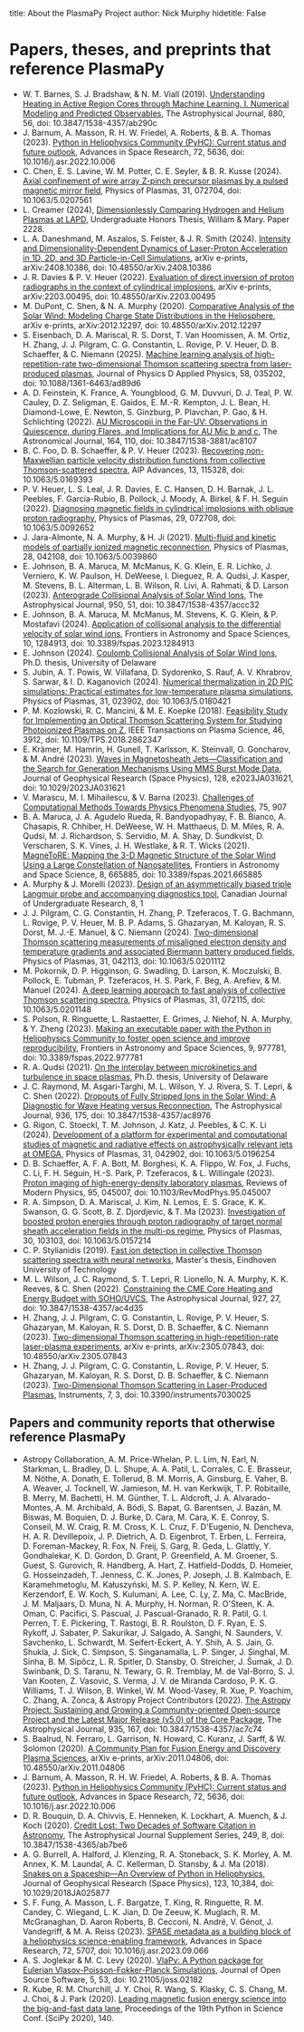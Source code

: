 title: About the PlasmaPy Project
author: Nick Murphy
hidetitle: False

# Papers, theses, and preprints that reference PlasmaPy

<!-- If exporting references from NASA ADS, use the following custom format:

- %o (%Y). [%T](https://doi.org/%d), %J, %V, %p, doi: %d

-->

 - W. T. Barnes, S. J. Bradshaw, & N. M. Viall (2019). [Understanding Heating in Active Region Cores through Machine Learning. I. Numerical Modeling and Predicted Observables](https://doi.org/10.3847/1538-4357/ab290c), The Astrophysical Journal, 880, 56, doi: 10.3847/1538-4357/ab290c
 - J. Barnum, A. Masson, R. H. W. Friedel, A. Roberts, & B. A. Thomas (2023). [Python in Heliophysics Community (PyHC): Current status and future outlook](https://doi.org/10.1016/j.asr.2022.10.006), Advances in Space Research, 72, 5636, doi: 10.1016/j.asr.2022.10.006
 - C. Chen, E. S. Lavine, W. M. Potter, C. E. Seyler, & B. R. Kusse (2024). [Axial confinement of wire array Z-pinch precursor plasmas by a pulsed magnetic mirror field](https://doi.org/10.1063/5.0207561), Physics of Plasmas, 31, 072704, doi: 10.1063/5.0207561
 - L. Creamer (2024), [Dimensionlessly Comparing Hydrogen and Helium Plasmas at LAPD](https://scholarworks.wm.edu/honorstheses/2228), Undergraduate Honors Thesis, William & Mary. Paper 2228.
 - L. A. Daneshmand, M. Aszalos, S. Feister, & J. R. Smith (2024). [Intensity and Dimensionality-Dependent Dynamics of Laser-Proton Acceleration in 1D, 2D, and 3D Particle-in-Cell Simulations](https://doi.org/10.48550/arXiv.2408.10386), arXiv e-prints, arXiv:2408.10386, doi: 10.48550/arXiv.2408.10386
 - J. R. Davies & P. V. Heuer (2022). [Evaluation of direct inversion of proton radiographs in the context of cylindrical implosions](https://doi.org/10.48550/arXiv.2203.00495), arXiv e-prints, arXiv:2203.00495, doi: 10.48550/arXiv.2203.00495
 - M. DuPont, C. Shen, & N. A. Murphy (2020). [Comparative Analysis of the Solar Wind: Modeling Charge State Distributions in the Heliosphere](https://doi.org/10.48550/arXiv.2012.12297), arXiv e-prints, arXiv:2012.12297, doi: 10.48550/arXiv.2012.12297
 - S. Eisenbach, D. A. Mariscal, R. S. Dorst, T. Van Hoomissen, A. M. Ortiz, H. Zhang, J. J. Pilgram, C. G. Constantin, L. Rovige, P. V. Heuer, D. B. Schaeffer, & C. Niemann (2025). [Machine learning analysis of high-repetition-rate two-dimensional Thomson scattering spectra from laser-produced plasmas](https://doi.org/10.1088/1361-6463/ad89d6), Journal of Physics D Applied Physics, 58, 035202, doi: 10.1088/1361-6463/ad89d6
 - A. D. Feinstein, K. France, A. Youngblood, G. M. Duvvuri, D. J. Teal, P. W. Cauley, D. Z. Seligman, E. Gaidos, E. M.-R. Kempton, J. L. Bean, H. Diamond-Lowe, E. Newton, S. Ginzburg, P. Plavchan, P. Gao, & H. Schlichting (2022). [AU Microscopii in the Far-UV: Observations in Quiescence, during Flares, and Implications for AU Mic b and c](https://doi.org/10.3847/1538-3881/ac8107), The Astronomical Journal, 164, 110, doi: 10.3847/1538-3881/ac8107
 - B. C. Foo, D. B. Schaeffer, & P. V. Heuer (2023). [Recovering non-Maxwellian particle velocity distribution functions from collective Thomson-scattered spectra](https://doi.org/10.1063/5.0169393), AIP Advances, 13, 115328, doi: 10.1063/5.0169393
 - P. V. Heuer, L. S. Leal, J. R. Davies, E. C. Hansen, D. H. Barnak, J. L. Peebles, F. García-Rubio, B. Pollock, J. Moody, A. Birkel, & F. H. Seguin (2022). [Diagnosing magnetic fields in cylindrical implosions with oblique proton radiography](https://doi.org/10.1063/5.0092652), Physics of Plasmas, 29, 072708, doi: 10.1063/5.0092652
 - J. Jara-Almonte, N. A. Murphy, & H. Ji (2021). [Multi-fluid and kinetic models of partially ionized magnetic reconnection](https://doi.org/10.1063/5.0039860), Physics of Plasmas, 28, 042108, doi: 10.1063/5.0039860
 - E. Johnson, B. A. Maruca, M. McManus, K. G. Klein, E. R. Lichko, J. Verniero, K. W. Paulson, H. DeWeese, I. Dieguez, R. A. Qudsi, J. Kasper, M. Stevens, B. L. Alterman, L. B. Wilson, R. Livi, A. Rahmati, & D. Larson (2023). [Anterograde Collisional Analysis of Solar Wind Ions](https://doi.org/10.3847/1538-4357/accc32), The Astrophysical Journal, 950, 51, doi: 10.3847/1538-4357/accc32
 - E. Johnson, B. A. Maruca, M. McManus, M. Stevens, K. G. Klein, & P. Mostafavi (2024). [Application of collisional analysis to the differential velocity of solar wind ions](https://doi.org/10.3389/fspas.2023.1284913), Frontiers in Astronomy and Space Sciences, 10, 1284913, doi: 10.3389/fspas.2023.1284913
 - E. Johnson (2024). [Coulomb Collisional Analysis of Solar Wind Ions](https://www.proquest.com/openview/e59dda046bf3bf1a626a09db7e4593aa/1?pq-origsite=gscholar&cbl=18750&diss=y), Ph.D. thesis, University of Delaware
 - S. Jubin, A. T. Powis, W. Villafana, D. Sydorenko, S. Rauf, A. V. Khrabrov, S. Sarwar, & I. D. Kaganovich (2024). [Numerical thermalization in 2D PIC simulations: Practical estimates for low-temperature plasma simulations](https://doi.org/10.1063/5.0180421), Physics of Plasmas, 31, 023902, doi: 10.1063/5.0180421
 - P. M. Kozlowski, R. C. Mancini, & M. E. Koepke (2018). [Feasibility Study for Implementing an Optical Thomson Scattering System for Studying Photoionized Plasmas on Z](https://doi.org/10.1109/TPS.2018.2862347), IEEE Transactions on Plasma Science, 46, 3912, doi: 10.1109/TPS.2018.2862347
 - E. Krämer, M. Hamrin, H. Gunell, T. Karlsson, K. Steinvall, O. Goncharov, & M. André (2023). [Waves in Magnetosheath Jets—Classification and the Search for Generation Mechanisms Using MMS Burst Mode Data](https://doi.org/10.1029/2023JA031621), Journal of Geophysical Research (Space Physics), 128, e2023JA031621, doi: 10.1029/2023JA031621
 - V. Marascu, M. I. Mihailescu, & V. Barna (2023). [Challenges of Computational Methods Towards Physics Phenomena Studies](https://rrp.nipne.ro/2023/AN75907.pdf), 75, 907
 - B. A. Maruca, J. A. Agudelo Rueda, R. Bandyopadhyay, F. B. Bianco, A. Chasapis, R. Chhiber, H. DeWeese, W. H. Matthaeus, D. M. Miles, R. A. Qudsi, M. J. Richardson, S. Servidio, M. A. Shay, D. Sundkvist, D. Verscharen, S. K. Vines, J. H. Westlake, & R. T. Wicks (2021). [MagneToRE: Mapping the 3-D Magnetic Structure of the Solar Wind Using a Large Constellation of Nanosatellites](https://doi.org/10.3389/fspas.2021.665885), Frontiers in Astronomy and Space Science, 8, 665885, doi: 10.3389/fspas.2021.665885
 - A. Murphy & J. Morelli (2023). [Design of an asymmetrically biased triple Langmuir probe and accompanying diagnostics tool](https://ojs.library.ubc.ca/index.php/cjur/article/view/198594), Canadian Journal of Undergraduate Research, 8, 1 
 - J. J. Pilgram, C. G. Constantin, H. Zhang, P. Tzeferacos, T. G. Bachmann, L. Rovige, P. V. Heuer, M. B. P. Adams, S. Ghazaryan, M. Kaloyan, R. S. Dorst, M. J.-E. Manuel, & C. Niemann (2024). [Two-dimensional Thomson scattering measurements of misaligned electron density and temperature gradients and associated Biermann battery produced fields](https://doi.org/10.1063/5.0201112), Physics of Plasmas, 31, 042113, doi: 10.1063/5.0201112
 - M. Pokornik, D. P. Higginson, G. Swadling, D. Larson, K. Moczulski, B. Pollock, E. Tubman, P. Tzeferacos, H. S. Park, F. Beg, A. Arefiev, & M. Manuel (2024). [A deep learning approach to fast analysis of collective Thomson scattering spectra](https://doi.org/10.1063/5.0201148), Physics of Plasmas, 31, 072115, doi: 10.1063/5.0201148
 - S. Polson, R. Ringuette, L. Rastaetter, E. Grimes, J. Niehof, N. A. Murphy, & Y. Zheng (2023). [Making an executable paper with the Python in Heliophysics Community to foster open science and improve reproducibility](https://doi.org/10.3389/fspas.2022.977781), Frontiers in Astronomy and Space Sciences, 9, 977781, doi: 10.3389/fspas.2022.977781
 - R. A. Qudsi (2021). [On the interplay between microkinetics and turbulence in space plasmas](https://www.proquest.com/openview/48769fc082d4fb47760a61cb9eda7d6d/1?pq-origsite=gscholar&cbl=18750&diss=y), Ph.D. thesis, University of Delaware
 - J. C. Raymond, M. Asgari-Targhi, M. L. Wilson, Y. J. Rivera, S. T. Lepri, & C. Shen (2022). [Dropouts of Fully Stripped Ions in the Solar Wind: A Diagnostic for Wave Heating versus Reconnection](https://doi.org/10.3847/1538-4357/ac8976), The Astrophysical Journal, 936, 175, doi: 10.3847/1538-4357/ac8976
 - G. Rigon, C. Stoeckl, T. M. Johnson, J. Katz, J. Peebles, & C. K. Li (2024). [Development of a platform for experimental and computational studies of magnetic and radiative effects on astrophysically relevant jets at OMEGA](https://doi.org/10.1063/5.0196254), Physics of Plasmas, 31, 042902, doi: 10.1063/5.0196254
 - D. B. Schaeffer, A. F. A. Bott, M. Borghesi, K. A. Flippo, W. Fox, J. Fuchs, C. Li, F. H. Séguin, H.-S. Park, P. Tzeferacos, & L. Willingale (2023). [Proton imaging of high-energy-density laboratory plasmas](https://doi.org/10.1103/RevModPhys.95.045007), Reviews of Modern Physics, 95, 045007, doi: 10.1103/RevModPhys.95.045007
 - R. A. Simpson, D. A. Mariscal, J. Kim, N. Lemos, E. S. Grace, K. K. Swanson, G. G. Scott, B. Z. Djordjevic, & T. Ma (2023). [Investigation of boosted proton energies through proton radiography of target normal sheath acceleration fields in the multi-ps regime](https://doi.org/10.1063/5.0157214), Physics of Plasmas, 30, 103103, doi: 10.1063/5.0157214
 - C. P. Stylianidis (2019). [Fast ion detection in collective Thomson scattering spectra with neural networks](https://research.tue.nl/en/studentTheses/fast-ion-detection-in-collective-thomson-scattering-spectra-with-), Master's thesis, Eindhoven University of Technology
 - M. L. Wilson, J. C. Raymond, S. T. Lepri, R. Lionello, N. A. Murphy, K. K. Reeves, & C. Shen (2022). [Constraining the CME Core Heating and Energy Budget with SOHO/UVCS](https://doi.org/10.3847/1538-4357/ac4d35), The Astrophysical Journal, 927, 27, doi: 10.3847/1538-4357/ac4d35
 - H. Zhang, J. J. Pilgram, C. G. Constantin, L. Rovige, P. V. Heuer, S. Ghazaryan, M. Kaloyan, R. S. Dorst, D. B. Schaeffer, & C. Niemann (2023). [Two-dimensional Thomson scattering in high-repetition-rate laser-plasma experiments](https://doi.org/10.48550/arXiv.2305.07843), arXiv e-prints, arXiv:2305.07843, doi: 10.48550/arXiv.2305.07843
 - H. Zhang, J. J. Pilgram, C. G. Constantin, L. Rovige, P. V. Heuer, S. Ghazaryan, M. Kaloyan, R. S. Dorst, D. B. Schaeffer, & C. Niemann (2023). [Two-Dimensional Thomson Scattering in Laser-Produced Plasmas](https://doi.org/10.3390/instruments7030025), Instruments, 7, 3, doi: 10.3390/instruments7030025

## Papers and community reports that otherwise reference PlasmaPy

 - Astropy Collaboration, A. M. Price-Whelan, P. L. Lim, N. Earl, N. Starkman, L. Bradley, D. L. Shupe, A. A. Patil, L. Corrales, C. E. Brasseur, M. Nöthe, A. Donath, E. Tollerud, B. M. Morris, A. Ginsburg, E. Vaher, B. A. Weaver, J. Tocknell, W. Jamieson, M. H. van Kerkwijk, T. P. Robitaille, B. Merry, M. Bachetti, H. M. Günther, T. L. Aldcroft, J. A. Alvarado-Montes, A. M. Archibald, A. Bódi, S. Bapat, G. Barentsen, J. Bazán, M. Biswas, M. Boquien, D. J. Burke, D. Cara, M. Cara, K. E. Conroy, S. Conseil, M. W. Craig, R. M. Cross, K. L. Cruz, F. D'Eugenio, N. Dencheva, H. A. R. Devillepoix, J. P. Dietrich, A. D. Eigenbrot, T. Erben, L. Ferreira, D. Foreman-Mackey, R. Fox, N. Freij, S. Garg, R. Geda, L. Glattly, Y. Gondhalekar, K. D. Gordon, D. Grant, P. Greenfield, A. M. Groener, S. Guest, S. Gurovich, R. Handberg, A. Hart, Z. Hatfield-Dodds, D. Homeier, G. Hosseinzadeh, T. Jenness, C. K. Jones, P. Joseph, J. B. Kalmbach, E. Karamehmetoglu, M. Kałuszyński, M. S. P. Kelley, N. Kern, W. E. Kerzendorf, E. W. Koch, S. Kulumani, A. Lee, C. Ly, Z. Ma, C. MacBride, J. M. Maljaars, D. Muna, N. A. Murphy, H. Norman, R. O'Steen, K. A. Oman, C. Pacifici, S. Pascual, J. Pascual-Granado, R. R. Patil, G. I. Perren, T. E. Pickering, T. Rastogi, B. R. Roulston, D. F. Ryan, E. S. Rykoff, J. Sabater, P. Sakurikar, J. Salgado, A. Sanghi, N. Saunders, V. Savchenko, L. Schwardt, M. Seifert-Eckert, A. Y. Shih, A. S. Jain, G. Shukla, J. Sick, C. Simpson, S. Singanamalla, L. P. Singer, J. Singhal, M. Sinha, B. M. Sipőcz, L. R. Spitler, D. Stansby, O. Streicher, J. Šumak, J. D. Swinbank, D. S. Taranu, N. Tewary, G. R. Tremblay, M. de Val-Borro, S. J. Van Kooten, Z. Vasović, S. Verma, J. V. de Miranda Cardoso, P. K. G. Williams, T. J. Wilson, B. Winkel, W. M. Wood-Vasey, R. Xue, P. Yoachim, C. Zhang, A. Zonca, & Astropy Project Contributors (2022). [The Astropy Project: Sustaining and Growing a Community-oriented Open-source Project and the Latest Major Release (v5.0) of the Core Package](https://doi.org/10.3847/1538-4357/ac7c74), The Astrophysical Journal, 935, 167, doi: 10.3847/1538-4357/ac7c74
 - S. Baalrud, N. Ferraro, L. Garrison, N. Howard, C. Kuranz, J. Sarff, & W. Solomon (2020). [A Community Plan for Fusion Energy and Discovery Plasma Sciences](https://doi.org/10.48550/arXiv.2011.04806), arXiv e-prints, arXiv:2011.04806, doi: 10.48550/arXiv.2011.04806
 - J. Barnum, A. Masson, R. H. W. Friedel, A. Roberts, & B. A. Thomas (2023). [Python in Heliophysics Community (PyHC): Current status and future outlook](https://doi.org/10.1016/j.asr.2022.10.006), Advances in Space Research, 72, 5636, doi: 10.1016/j.asr.2022.10.006
 - D. R. Bouquin, D. A. Chivvis, E. Henneken, K. Lockhart, A. Muench, & J. Koch (2020). [Credit Lost: Two Decades of Software Citation in Astronomy](https://doi.org/10.3847/1538-4365/ab7be6), The Astrophysical Journal Supplement Series, 249, 8, doi: 10.3847/1538-4365/ab7be6
 - A. G. Burrell, A. Halford, J. Klenzing, R. A. Stoneback, S. K. Morley, A. M. Annex, K. M. Laundal, A. C. Kellerman, D. Stansby, & J. Ma (2018). [Snakes on a Spaceship—An Overview of Python in Heliophysics](https://doi.org/10.1029/2018JA025877), Journal of Geophysical Research (Space Physics), 123, 10,384, doi: 10.1029/2018JA025877
 - S. F. Fung, A. Masson, L. F. Bargatze, T. King, R. Ringuette, R. M. Candey, C. Wiegand, L. K. Jian, D. De Zeeuw, K. Muglach, R. M. McGranaghan, D. Aaron Roberts, B. Cecconi, N. André, V. Génot, J. Vandegriff, & M. A. Reiss (2023). [SPASE metadata as a building block of a heliophysics science-enabling framework](https://doi.org/10.1016/j.asr.2023.09.066), Advances in Space Research, 72, 5707, doi: 10.1016/j.asr.2023.09.066
 - A. S. Joglekar & M. C. Levy (2020). [VlaPy: A Python package for Eulerian
Vlasov-Poisson-Fokker-Planck Simulations](https://doi.org/10.21105/joss.02182), Journal of Open Source Software, 5, 53, doi: 10.21105/joss.02182
 - R. Kube, R. M. Churchill, J. Y. Choi, R. Wang, S. Klasky, C. S. Chang, M. J. Choi, & J. Park (2020). [Leading magnetic fusion energy science into the big-and-fast data lane](https://pdfs.semanticscholar.org/68fe/2f24dc35963f899de0042a072a93355a3269.pdf), Proceedings of the 19th Python in Science Conf. (SciPy 2020), 140.